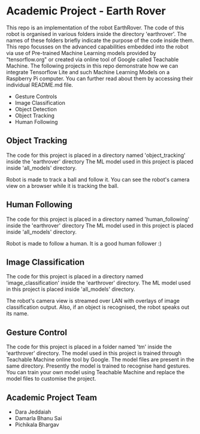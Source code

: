 # Academic Project - Earth Rover

This repo is an implementation of the robot EarthRover. The code of this robot is organised in various folders inside the directory 'earthrover'. The names of these folders briefly indicate the purpose of the code inside them. This repo focusses on the advanced capabilities embedded into the robot via use of Pre-trained Machine Learning models provided by "tensorflow.org" or created via online tool of Google called Teachable Machine. The following projects in this repo demonstrate how we can integrate Tensorflow Lite and such Machine Learning Models on a Raspberry Pi computer. You can further read about them by accessing their individual README.md file.

- Gesture Controls
- Image Classification
- Object Detection
- Object Tracking
- Human Following



## Object Tracking
The code for this project is placed in a directory named 'object_tracking' inside the 'earthrover' directory
The ML model used in this project is placed inside 'all_models' directory.  

Robot is made to track a ball and follow it. You can see the robot's camera view on a browser while it is tracking the ball.

## Human Following
The code for this project is placed in a directory named 'human_following' inside the 'earthrover' directory
The ML model used in this project is placed inside 'all_models' directory.  

Robot is made to follow a human. It is a good human follower :)

## Image Classification

The code for this project is placed in a directory named 'image_classification' inside the 'earthrover' directory. 
The ML model used in this project is placed inside 'all_models' directory.

The robot's camera view is streamed over LAN with overlays of image classification output. Also, if an object is recognised, the robot speaks out its name.

## Gesture Control

The code for this project is placed in a folder named 'tm' inside the 'earthrover' directory. 
The model used in this project is trained through Teachable Machine online tool by Google. 
The model files are present in the same directory. Presently the model is trained to recognise hand gestures. You can train your own model using Teachable Machine and replace the model files to customise the project.

## Academic Project Team 
- Dara Jeddaiah
- Damarla Bhanu Sai
- Pichikala Bhargav
